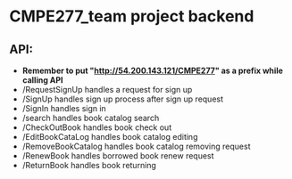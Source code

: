 # CMPE277_team project backend
## API: 
- **Remember to put  "http://54.200.143.121/CMPE277"  as a prefix while calling API**
- /RequestSignUp      handles a request for sign up
- /SignUp             handles sign up process after sign up request
- /SignIn             handles sign in
- /search             handles book catalog search
- /CheckOutBook       handles book check out
- /EditBookCataLog    handles book catalog editing
- /RemoveBookCatalog  handles book catalog removing request
- /RenewBook          handles borrowed book renew request
- /ReturnBook         handles book returning
